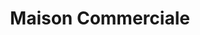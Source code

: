 ---
title: "Maison Commerciale"
url: /kinshasa/maison-commerciale-mashala/
shop: Einkaufszentrum
---